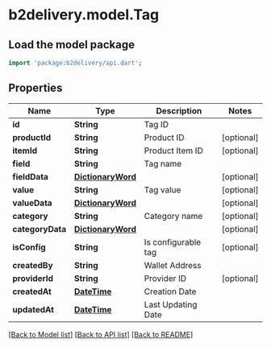 # b2delivery.model.Tag

## Load the model package
```dart
import 'package:b2delivery/api.dart';
```

## Properties
Name | Type | Description | Notes
------------ | ------------- | ------------- | -------------
**id** | **String** | Tag ID | 
**productId** | **String** | Product ID | [optional] 
**itemId** | **String** | Product Item ID | [optional] 
**field** | **String** | Tag name | 
**fieldData** | [**DictionaryWord**](DictionaryWord.md) |  | [optional] 
**value** | **String** | Tag value | [optional] 
**valueData** | [**DictionaryWord**](DictionaryWord.md) |  | [optional] 
**category** | **String** | Category name | [optional] 
**categoryData** | [**DictionaryWord**](DictionaryWord.md) |  | [optional] 
**isConfig** | **String** | Is configurable tag | [optional] 
**createdBy** | **String** | Wallet Address | 
**providerId** | **String** | Provider ID | [optional] 
**createdAt** | [**DateTime**](DateTime.md) | Creation Date | 
**updatedAt** | [**DateTime**](DateTime.md) | Last Updating Date | 

[[Back to Model list]](../README.md#documentation-for-models) [[Back to API list]](../README.md#documentation-for-api-endpoints) [[Back to README]](../README.md)


